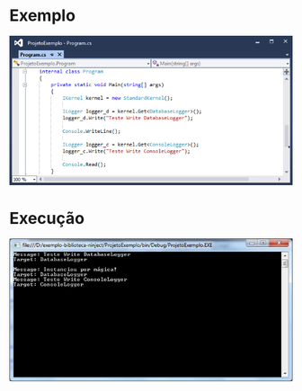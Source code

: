 # Exemplo
![alt text](https://raw.githubusercontent.com/samuel-oldra/Biblioteca-Ninject/main/README_IMGS/1.png)
# Execução
![alt text](https://raw.githubusercontent.com/samuel-oldra/Biblioteca-Ninject/main/README_IMGS/2.png)